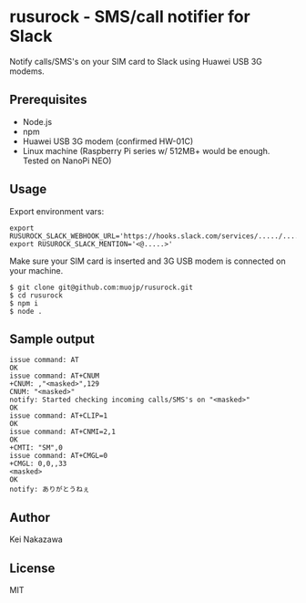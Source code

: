 # rusurock - SMS/call notifier for Slack

Notify calls/SMS's on your SIM card to Slack using Huawei USB 3G modems.

## Prerequisites

 - Node.js
 - npm
 - Huawei USB 3G modem (confirmed HW-01C)
 - Linux machine (Raspberry Pi series w/ 512MB+ would be enough. Tested on NanoPi NEO)

## Usage

Export environment vars:

```
export RUSUROCK_SLACK_WEBHOOK_URL='https://hooks.slack.com/services/...../...../.....'
export RUSUROCK_SLACK_MENTION='<@.....>'
```

Make sure your SIM card is inserted and 3G USB modem is connected on your machine.

```
$ git clone git@github.com:muojp/rusurock.git
$ cd rusurock
$ npm i
$ node .
```

## Sample output

```
issue command: AT
OK
issue command: AT+CNUM
+CNUM: ,"<masked>",129
CNUM: "<masked>"
notify: Started checking incoming calls/SMS's on "<masked>"
OK
issue command: AT+CLIP=1
OK
issue command: AT+CNMI=2,1
OK
+CMTI: "SM",0
issue command: AT+CMGL=0
+CMGL: 0,0,,33
<masked>
OK
notify: ありがとうねぇ
```

## Author

Kei Nakazawa

## License

MIT
